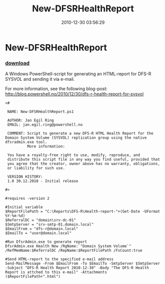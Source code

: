 ﻿---
pid:            2427
poster:         Jan Egil Ring
title:          New-DFSRHealthReport
date:           2010-12-30 03:56:29
format:         posh
parent:         0
parent:         0

---

# New-DFSRHealthReport

### [download](2427.ps1)

A Windows PowerShell-script for generating an HTML-report for DFS-R SYSVOL and sending it via e-mail. 

For more information, see the following blog-post:
http://blog.powershell.no/2010/12/30/dfs-r-health-report-for-sysvol

```posh
<#

 NAME: New-DFSRHealthReport.ps1

 AUTHOR: Jan Egil Ring
 EMAIL: jan.egil.ring@powershell.no

 COMMENT: Script to generate a new DFS-R HTML Health Report for the Domain System Volume (SYSVOL) replication group using the native dfsradmin.exe tool.
          More information: 

 You have a royalty-free right to use, modify, reproduce, and
 distribute this script file in any way you find useful, provided that
 you agree that the creator, owner above has no warranty, obligations,
 or liability for such use.

 VERSION HISTORY:
 1.0 30.12.2010 - Initial release

#>

#requires -version 2

#Initial variable
$ReportFilePath = "C:\Reports\DFS-R\Health-report-"+(Get-Date -UFormat %Y-%m-%d)
$ReferralDC = "domain\srv-dc-01"
$SmtpServer = "srv-smtp-01.domain.local"
$EmailFrom = "dfs-r@domain.local"
$EmailTo = "user@domain.local"

#Run DfsrAdmin.exe to generate report
DfsrAdmin.exe Health New /RgName:`"Domain System Volume`" /RefMemName:$ReferralDC /RepName:$ReportFilePath /FsCount:true

#Send HTML-report to the specified e-mail address
Send-MailMessage -From $EmailFrom -To $EmailTo -SmtpServer $SmtpServer -Subject "DFS-R Health Report 2010-12-30" -Body "The DFS-R Health Report is attched to this e-mail" -Attachments ($ReportFilePath+".html")
```
